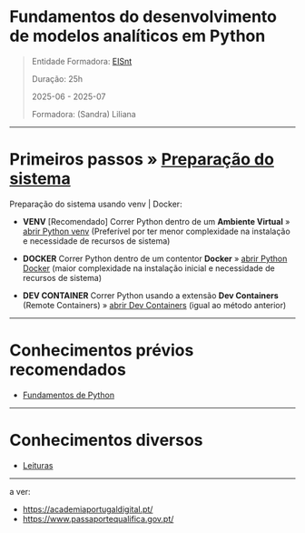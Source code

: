 # Fundamentos do desenvolvimento de modelos analíticos em Python


> Entidade Formadora: [EISnt](https://eisnt.com/)
>
> Duração: 25h
> 
> 2025-06 - 2025-07
> 
> Formadora: (Sandra) Liliana


* * * 
# Primeiros passos » [Preparação do sistema](system_prep/)

Preparação do sistema usando venv | Docker:


* **VENV** [Recomendado] Correr Python dentro de um **Ambiente Virtual** » [abrir Python venv](system_prep/python_venv.md) (Preferível por ter menor complexidade na instalação e necessidade de recursos de sistema)


* **DOCKER** Correr Python dentro de um contentor **Docker** » [abrir Python Docker](system_prep/python_docker.md) (maior complexidade na instalação inicial e necessidade de recursos de sistema)

* **DEV CONTAINER** Correr Python usando a extensão **Dev Containers** (Remote Containers) » [abrir Dev Containers](system_prep/python_dev_containers.md) (igual ao método anterior)


* * *

# Conhecimentos prévios recomendados
- [Fundamentos de Python](https://github.com/jpedrodias/FundamentosPython)


***
# Conhecimentos diversos
- [Leituras](Readings/README.md)

***
a ver:
- https://academiaportugaldigital.pt/
- https://www.passaportequalifica.gov.pt/